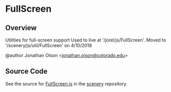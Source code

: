 # FullScreen

## Overview

Utilities for full-screen support
Used to live at '/joist/js/FullScreen'. Moved to '/scenery/js/util/FullScreen' on 4/10/2018

@author Jonathan Olson &lt;jonathan.olson@colorado.edu&gt;



## Source Code

See the source for [FullScreen.js](https://github.com/phetsims/scenery/blob/main/js/util/FullScreen.js) in the [scenery](https://github.com/phetsims/scenery) repository.
